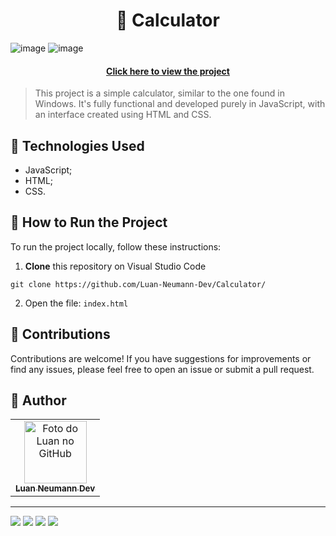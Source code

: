 <h1 align='center'>
 🧮 Calculator
</h1>

![image](https://github.com/Luan-Neumann-Dev/Calculator/assets/155394874/48c05485-bfce-4c91-b46e-5c481188c189)
![image](https://github.com/Luan-Neumann-Dev/Calculator/assets/155394874/e8feab7f-892a-4c67-ae2d-ae1f074b67e4)

<h4 align='center'>
  <a href='https://luan-neumann-dev.github.io/Calculator/'>Click here to view the project</a>
</h4>

> This project is a simple calculator, similar to the one found in Windows. It's fully functional and developed purely in JavaScript, with an interface created using HTML and CSS.

## 💼 Technologies Used

- JavaScript;
- HTML;
- CSS.

## 🏃 How to Run the Project

To run the project locally, follow these instructions:

1. **Clone** this repository on Visual Studio Code
```
git clone https://github.com/Luan-Neumann-Dev/Calculator/
```

2. Open the file: `index.html`

## 🤝 Contributions 
Contributions are welcome! If you have suggestions for improvements or find any issues, please feel free to open an issue or submit a pull request.

<h2> 🙋 Author  </h2>
<table>
  <tr>
    <td align="center">
      <a href="https://github.com/Luan-Neumann-Dev">
        <img src="https://avatars.githubusercontent.com/u/155394874?s=400&u=9694d36eda852061b89679e4da99e37e8c22c7ab&v=4" width="100px;" alt="Foto do Luan no GitHub"/><br>
        <sub>
          <b>Luan Neumann Dev</b>
        </sub>
      </a>
    </td>
  </tr>
</table>

---
<a href="https://www.linkedin.com/in/luan-neumann-dev/" target="_blank"><img src="https://img.shields.io/badge/-LinkedIn-%230077B5?style=for-the-badge&logo=linkedin&logoColor=white" target="_blank"></a>
<a href="https://github.com/Luan-Neumann-Dev" target="_blank"><img src="https://img.shields.io/badge/GitHub-100000?style=for-the-badge&logo=github&logoColor=white" target="_blank"></a>
<a href="https://instagram.com/luanneumann" target="_blank"><img src="https://img.shields.io/badge/-Instagram-%23E4405F?style=for-the-badge&logo=instagram&logoColor=white" target="_blank"></a>
<a href = "mailto:luan.neumann.dev@gmail.com"><img src="https://img.shields.io/badge/-Gmail-%23333?style=for-the-badge&logo=gmail&logoColor=white" target="_blank"></a>
